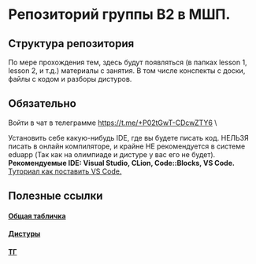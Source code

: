 # Репозиторий группы B2 в МШП.

## Структура репозитория
По мере прохождения тем, здесь будут появляться (в папках lesson 1, lesson 2, и т.д.) материалы с занятия. В том числе конспекты с доски, файлы с кодом и разборы дистуров.

## Обязательно

Войти в чат в телеграмме https://t.me/+P02tGwT-CDcwZTY6 \

Установить себе какую-нибудь IDE, где вы будете писать код. НЕЛЬЗЯ писать в онлайн компиляторе, и крайне НЕ рекомендуется в системе eduapp (Так как на олимпиаде и дистуре у вас его не будет).\
**Рекомендуемые IDE: Visual Studio, CLion, Code::Blocks, VS Code.**\
[Туториал как поставить VS Code.](https://rutube.ru/video/c6cc4d620b1d4338901770a44b3e82f4/)

## Полезные ссылки

#### [Общая табличка](https://rutube.ru/video/c6cc4d620b1d4338901770a44b3e82f4/)
#### [Дистуры](https://rutube.ru/video/c6cc4d620b1d4338901770a44b3e82f4/)
#### [ТГ](https://t.me/+P02tGwT-CDcwZTY6)